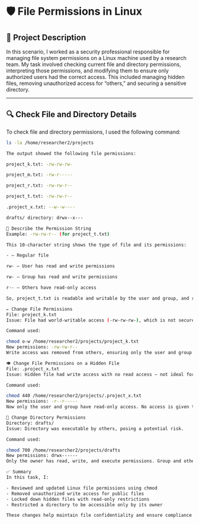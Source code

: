 # 🛡️ File Permissions in Linux

## 📘 Project Description

In this scenario, I worked as a security professional responsible for managing file system permissions on a Linux machine used by a research team. My task involved checking current file and directory permissions, interpreting those permissions, and modifying them to ensure only authorized users had the correct access. This included managing hidden files, removing unauthorized access for “others,” and securing a sensitive directory.

---

## 🔍 Check File and Directory Details

To check file and directory permissions, I used the following command:

```bash
ls -la /home/researcher2/projects

The output showed the following file permissions:

project_k.txt: -rw-rw-rw-

project_m.txt: -rw-r-----

project_r.txt: -rw-rw-r--

project_t.txt: -rw-rw-r--

.project_x.txt: --w--w----

drafts/ directory: drwx--x---

🧾 Describe the Permission String
Example: -rw-rw-r-- (for project_t.txt)

This 10-character string shows the type of file and its permissions:

- — Regular file

rw- — User has read and write permissions

rw- — Group has read and write permissions

r-- — Others have read-only access

So, project_t.txt is readable and writable by the user and group, and readable by others.

✏️ Change File Permissions
File: project_k.txt
Issue: File had world-writable access (-rw-rw-rw-), which is not secure.

Command used:

chmod o-w /home/researcher2/projects/project_k.txt
New permissions: -rw-rw-r--
Write access was removed from others, ensuring only the user and group can modify the file.

👁️ Change File Permissions on a Hidden File
File: .project_x.txt
Issue: Hidden file had write access with no read access — not ideal for sensitive data.

Command used:

chmod 440 /home/researcher2/projects/.project_x.txt
New permissions: -r--r-----
Now only the user and group have read-only access. No access is given to others.

📁 Change Directory Permissions
Directory: drafts/
Issue: Directory was executable by others, posing a potential risk.

Command used:

chmod 700 /home/researcher2/projects/drafts
New permissions: drwx------
Only the owner has read, write, and execute permissions. Group and others have no access.

✅ Summary
In this task, I:

- Reviewed and updated Linux file permissions using chmod
- Removed unauthorized write access for public files
- Locked down hidden files with read-only restrictions
- Restricted a directory to be accessible only by its owner

These changes help maintain file confidentiality and ensure compliance with organizational security policies on multi-user Linux systems
